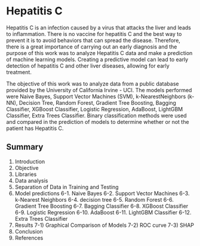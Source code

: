 # Hepatitis C

Hepatitis C is an infection caused by a virus that attacks the liver and leads to inflammation.
There is no vaccine for hepatitis C and the best way to prevent it is to avoid behaviors that can spread the disease. Therefore, there is a great importance of carrying out an early diagnosis and the purpose of this work was to analyze Hepatitis C data and make a prediction of machine learning models. Creating a predictive model can lead to early detection of hepatitis C and other liver diseases, allowing for early treatment.

The objective of this work was to analyze data from a public database provided by the University of California Irvine - UCI. The models performed were Naive Bayes, Support Vector Machines (SVM), k-NearestNeighbors (k-NN), Decision Tree, Random Forest, Gradient Tree Boosting, Bagging Classifier, XGBoost Classifier, Logistic Regression, AdaBoost, LightGBM Classifier, Extra Trees Classifier. Binary classification methods were used and compared in the prediction of models to determine whether or not the patient has Hepatitis C.

## Summary

1) Introduction
2) Objective
3) Libraries
4) Data analysis
5) Separation of Data in Training and Testing
6) Model predictions
6-1. Naive Bayes
6-2. Support Vector Machines
6-3. k-Nearest Neighbors
6-4. decision tree
6-5. Random Forest
6-6. Gradient Tree Boosting
6-7. Bagging Classifier
6-8. XGBoost Classifier
6-9. Logistic Regression
6-10. AdaBoost
6-11. LightGBM Classifier
6-12. Extra Trees Classifier
7) Results
7-1) Graphical Comparison of Models
7-2) ROC curve
7-3) SHAP
8) Conclusion
9) References

